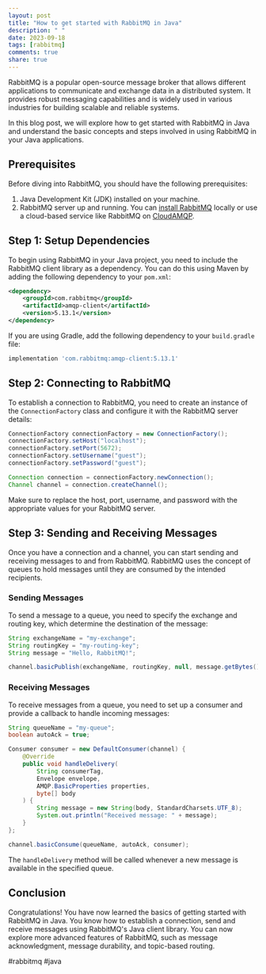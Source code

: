 ```yaml
---
layout: post
title: "How to get started with RabbitMQ in Java"
description: " "
date: 2023-09-18
tags: [rabbitmq]
comments: true
share: true
---
```


RabbitMQ is a popular open-source message broker that allows different applications to communicate and exchange data in a distributed system. It provides robust messaging capabilities and is widely used in various industries for building scalable and reliable systems.

In this blog post, we will explore how to get started with RabbitMQ in Java and understand the basic concepts and steps involved in using RabbitMQ in your Java applications.

## Prerequisites

Before diving into RabbitMQ, you should have the following prerequisites:

1. Java Development Kit (JDK) installed on your machine.
2. RabbitMQ server up and running. You can [install RabbitMQ](https://www.rabbitmq.com/download.html) locally or use a cloud-based service like RabbitMQ on [CloudAMQP](https://www.cloudamqp.com/).

## Step 1: Setup Dependencies

To begin using RabbitMQ in your Java project, you need to include the RabbitMQ client library as a dependency. You can do this using Maven by adding the following dependency to your `pom.xml`:

```xml
<dependency>
    <groupId>com.rabbitmq</groupId>
    <artifactId>amqp-client</artifactId>
    <version>5.13.1</version>
</dependency>
```

If you are using Gradle, add the following dependency to your `build.gradle` file:

```groovy
implementation 'com.rabbitmq:amqp-client:5.13.1'
```

## Step 2: Connecting to RabbitMQ

To establish a connection to RabbitMQ, you need to create an instance of the `ConnectionFactory` class and configure it with the RabbitMQ server details:

```java
ConnectionFactory connectionFactory = new ConnectionFactory();
connectionFactory.setHost("localhost");
connectionFactory.setPort(5672);
connectionFactory.setUsername("guest");
connectionFactory.setPassword("guest");

Connection connection = connectionFactory.newConnection();
Channel channel = connection.createChannel();
```

Make sure to replace the host, port, username, and password with the appropriate values for your RabbitMQ server.

## Step 3: Sending and Receiving Messages

Once you have a connection and a channel, you can start sending and receiving messages to and from RabbitMQ. RabbitMQ uses the concept of queues to hold messages until they are consumed by the intended recipients.

### Sending Messages

To send a message to a queue, you need to specify the exchange and routing key, which determine the destination of the message:

```java
String exchangeName = "my-exchange";
String routingKey = "my-routing-key";
String message = "Hello, RabbitMQ!";

channel.basicPublish(exchangeName, routingKey, null, message.getBytes());
```

### Receiving Messages

To receive messages from a queue, you need to set up a consumer and provide a callback to handle incoming messages:

```java
String queueName = "my-queue";
boolean autoAck = true;

Consumer consumer = new DefaultConsumer(channel) {
    @Override
    public void handleDelivery(
        String consumerTag,
        Envelope envelope,
        AMQP.BasicProperties properties,
        byte[] body
    ) {
        String message = new String(body, StandardCharsets.UTF_8);
        System.out.println("Received message: " + message);
    }
};

channel.basicConsume(queueName, autoAck, consumer);
```

The `handleDelivery` method will be called whenever a new message is available in the specified queue.

## Conclusion

Congratulations! You have now learned the basics of getting started with RabbitMQ in Java. You know how to establish a connection, send and receive messages using RabbitMQ's Java client library. You can now explore more advanced features of RabbitMQ, such as message acknowledgment, message durability, and topic-based routing.

#rabbitmq #java